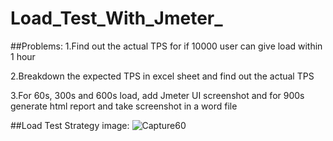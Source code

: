 # Load_Test_With_Jmeter_
##Problems:
1.Find out the actual TPS for if 10000 user can give load within 1 hour

2.Breakdown the expected TPS in excel sheet and find out the actual TPS

3.For 60s, 300s and 600s load, add Jmeter UI screenshot and for 900s generate html report and take screenshot in a word file

##Load Test Strategy image:
![Capture60](https://user-images.githubusercontent.com/115719641/212991574-b0c99b01-4339-4e42-bc06-410638b69cb0.PNG)
